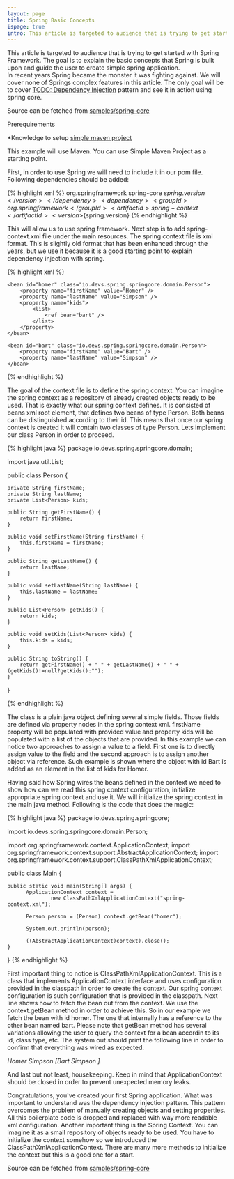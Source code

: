```yaml
---
layout: page
title: Spring Basic Concepts
ispage: true
intro: This article is targeted to audience that is trying to get started with Spring Framework. The goal is to explain the basic concepts that Spring is built upon and guide the user to create simple spring application. In recent years Spring became the monster it was fighting against. We will cover none of Springs complex features in this article. The only goal will be to cover Dependency Injection pattern and see it in action using spring core.
---
```


This article is targeted to audience that is trying to get started with Spring Framework. The goal is to explain the basic concepts that Spring is built upon and guide the user to create simple spring application.  
In recent years Spring became the monster it was fighting against. We will cover none of Springs complex features in this article. The only goal will be to cover [TODO: Dependency Injection](todo) pattern and see it in action using spring core.

Source can be fetched from [samples/spring-core](https://github.com/devsio/samples/tree/master/spring-core)

Prerequirements 

*Knowledge to setup [simple maven project](/articles/maven-helloworld)


This example will use Maven. You can use Simple Maven Project as a starting point. 

First, in order to use Spring we will need to include it in our pom file. 
Following dependencies should be added:

{% highlight xml %}
		<dependency>
			<groupId>org.springframework</groupId>
			<artifactId>spring-core</artifactId>
			<version>${spring.version}</version>
		</dependency>
		<dependency>
			<groupId>org.springframework</groupId>
			<artifactId>spring-context</artifactId>
			<version>${spring.version}</version>
		</dependency>
{% endhighlight %}

This will allow us to use spring framework. 
Next step is to add spring-context.xml file under the main resources.
The spring context file is xml format. This is slightly old format that has been enhanced through the years, but we use it because it is a good starting point to explain dependency injection with spring.


{% highlight xml %}
<?xml version="1.0" encoding="UTF-8"?>

<beans xmlns="http://www.springframework.org/schema/beans"
	xmlns:xsi="http://www.w3.org/2001/XMLSchema-instance"
	xsi:schemaLocation="http://www.springframework.org/schema/beans
    http://www.springframework.org/schema/beans/spring-beans-3.0.xsd">

	<bean id="homer" class="io.devs.spring.springcore.domain.Person">
		<property name="firstName" value="Homer" />
		<property name="lastName" value="Simpson" />
		<property name="kids">
			<list>
				<ref bean="bart" />
			</list>
		</property>
	</bean>

	<bean id="bart" class="io.devs.spring.springcore.domain.Person">
		<property name="firstName" value="Bart" />
		<property name="lastName" value="Simpson" />
	</bean>

</beans>

{% endhighlight %}

The goal of the context file is to define the spring context. You can imagine the spring context as a repository of already created objects ready to be used.
That is exactly what our spring context defines. It is consisted of beans xml root element, that defines two beans of type Person. Both beans can be distinguished according to their id. This means that once our spring context is created it will contain two classes of type Person. 
Lets implement our class Person in order to proceed. 


{% highlight java %}
package io.devs.spring.springcore.domain;

import java.util.List;

public class Person {

	private String firstName;
	private String lastName;
	private List<Person> kids;

	public String getFirstName() {
		return firstName;
	}

	public void setFirstName(String firstName) {
		this.firstName = firstName;
	}

	public String getLastName() {
		return lastName;
	}

	public void setLastName(String lastName) {
		this.lastName = lastName;
	}

	public List<Person> getKids() {
		return kids;
	}

	public void setKids(List<Person> kids) {
		this.kids = kids;
	}

	public String toString() {
		return getFirstName() + " " + getLastName() + " " + (getKids()!=null?getKids():"");
	}
}

{% endhighlight %}

The class is a plain java object defining several simple fields. Those fields are defined via property nodes in the spring context xml.
firstName property will be populated with provided value and property kids will be populated with a list of the objects that are provided. 
In this example we can notice two approaches to assign a value to a field. First one is to directly assign value to the field and the second approach is to assign another object via reference. Such example is shown where the object with id Bart is added as an element in the list of kids for Homer.

Having said how Spring wires the beans defined in the context we need to show how can we read this spring context configuration, initialize appropriate spring context and use it.
We will initialize the spring context in the main java method. Following is the code that does the magic:

{% highlight java %}
package io.devs.spring.springcore;

import io.devs.spring.springcore.domain.Person;

import org.springframework.context.ApplicationContext;
import org.springframework.context.support.AbstractApplicationContext;
import org.springframework.context.support.ClassPathXmlApplicationContext;

public class Main {

	public static void main(String[] args) {
	      ApplicationContext context = 
	              new ClassPathXmlApplicationContext("spring-context.xml");
	      
	      Person person = (Person) context.getBean("homer");

	      System.out.println(person);
	      
	      ((AbstractApplicationContext)context).close();
	}

}
{% endhighlight %}

First important thing to notice is ClassPathXmlApplicationContext. This is a class that implements ApplicationContext interface and uses configuration provided in the classpath in order to create the context. Our spring context configuration is such configuration that is provided in the classpath. 
Next line shows how to fetch the bean out from the context. We use the context.getBean method in order to achieve this. 
So in our example we fetch the bean with id homer. The one that internally has a reference to the other bean named bart.
Please note that getBean method has several variations allowing the user to query the context for a bean accordin to its id, class type, etc. 
The system out should print the following line in order to confirm that everything was wired as expected.

*Homer Simpson [Bart Simpson ]*


And last but not least, housekeeping. Keep in mind that ApplicationContext should be closed in order to prevent unexpected memory leaks. 

Congratulations, you've created your first Spring application. What was important to understand was the dependency injection pattern. 
This pattern overcomes the problem of manually creating objects and setting properties. All this boilerplate code is dropped and replaced with way more readable xml configuration. Another important thing is the Spring Context. You can imagine it as a small repository of objects ready to be used. 
You have to initialize the context somehow so we introduced the ClassPathXmlApplicationContext. There are many more methods to initialize the context but this is a good one for a start.


Source can be fetched from [samples/spring-core](https://github.com/devsio/samples/tree/master/spring-core)
